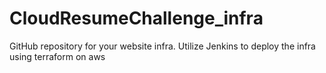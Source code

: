 # CloudResumeChallenge_infra
GitHub repository for your website infra. Utilize Jenkins to deploy the infra using terraform on aws 

